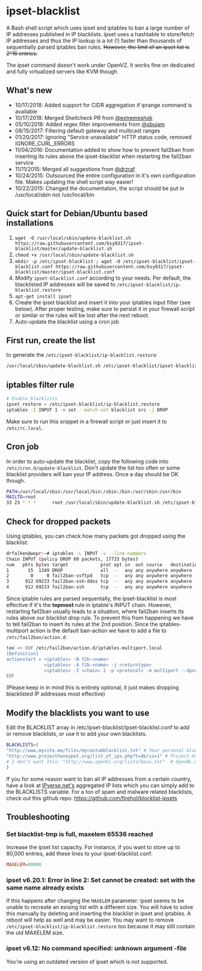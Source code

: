 # ipset-blacklist

A Bash shell script which uses ipset and iptables to ban a large number of IP addresses published in IP blacklists. ipset uses a hashtable to store/fetch IP addresses and thus the IP lookup is a lot (!) faster than thousands of sequentially parsed iptables ban rules. ~~However, the limit of an ipset list is 2^16 entries.~~

The ipset command doesn't work under OpenVZ. It works fine on dedicated and fully virtualized servers like KVM though.

## What's new

- 10/17/2018: Added support for CIDR aggregation if iprange command is available
- 10/17/2018: Merged Shellcheck PR from [@extremeshok](https://github.com/extremeshok)
- 05/10/2018: Added regex filter improvements from [@sbujam](https://github.com/sbujam)
- 08/15/2017: Filtering default gateway and multicast ranges
- 01/20/2017: Ignoring "Service unavailable" HTTP status code, removed IGNORE_CURL_ERRORS 
- 11/04/2016: Documentation added to show how to prevent fail2ban from inserting its rules above the ipset-blacklist when restarting the fail2ban service
- 11/11/2015: Merged all suggestions from [@drzraf](https://github.com/drzraf)
- 10/24/2015: Outsourced the entire configuration in it's own configuration file. Makes updating the shell script way easier!
- 10/22/2015: Changed the documentation, the script should be put in /usr/local/sbin not /usr/local/bin

## Quick start for Debian/Ubuntu based installations

1. `wget -O /usr/local/sbin/update-blacklist.sh https://raw.githubusercontent.com/bsy0317/ipset-blacklist/master/update-blacklist.sh`
2. `chmod +x /usr/local/sbin/update-blacklist.sh`
3. `mkdir -p /etc/ipset-blacklist ; wget -O /etc/ipset-blacklist/ipset-blacklist.conf https://raw.githubusercontent.com/bsy0317/ipset-blacklist/master/ipset-blacklist.conf`
4. Modify `ipset-blacklist.conf` according to your needs. Per default, the blacklisted IP addresses will be saved to `/etc/ipset-blacklist/ip-blacklist.restore`
5. `apt-get install ipset`
6. Create the ipset blacklist and insert it into your iptables input filter (see below). After proper testing, make sure to persist it in your firewall script or similar or the rules will be lost after the next reboot.
7. Auto-update the blacklist using a cron job

## First run, create the list

to generate the `/etc/ipset-blacklist/ip-blacklist.restore`:

```sh
/usr/local/sbin/update-blacklist.sh /etc/ipset-blacklist/ipset-blacklist.conf
```

## iptables filter rule

```sh
# Enable blacklists
ipset restore < /etc/ipset-blacklist/ip-blacklist.restore
iptables -I INPUT 1 -m set --match-set blacklist src -j DROP
```

Make sure to run this snippet in a firewall script or just insert it to `/etc/rc.local`.

## Cron job

In order to auto-update the blacklist, copy the following code into `/etc/cron.d/update-blacklist`. Don't update the list too often or some blacklist providers will ban your IP address. Once a day should be OK though.

```sh
PATH=/usr/local/sbin:/usr/local/bin:/sbin:/bin:/usr/sbin:/usr/bin
MAILTO=root
33 23 * * *      root /usr/local/sbin/update-blacklist.sh /etc/ipset-blacklist/ipset-blacklist.conf
```

## Check for dropped packets

Using iptables, you can check how many packets got dropped using the blacklist:

```sh
drfalken@wopr:~# iptables -L INPUT -v --line-numbers
Chain INPUT (policy DROP 60 packets, 17733 bytes)
num   pkts bytes target            prot opt in  out source   destination
1       15  1349 DROP              all  --  any any anywhere anywhere     match-set blacklist src
2        0     0 fail2ban-vsftpd   tcp  --  any any anywhere anywhere     multiport dports ftp,ftp-data,ftps,ftps-data
3      912 69233 fail2ban-ssh-ddos tcp  --  any any anywhere anywhere     multiport dports ssh
4      912 69233 fail2ban-ssh      tcp  --  any any anywhere anywhere     multiport dports ssh
```

Since iptable rules are parsed sequentally, the ipset-blacklist is most effective if it's the **topmost** rule in iptable's INPUT chain. However, restarting fail2ban usually leads to a situation, where fail2ban inserts its rules above our blacklist drop rule. To prevent this from happening we have to tell fail2ban to insert its rules at the 2nd position. Since the iptables-multiport action is the default ban-action we have to add a file to `/etc/fail2ban/action.d`:

```sh
tee << EOF /etc/fail2ban/action.d/iptables-multiport.local
[Definition]
actionstart = <iptables> -N f2b-<name>
              <iptables> -A f2b-<name> -j <returntype>
              <iptables> -I <chain> 2 -p <protocol> -m multiport --dports <port> -j f2b-<name>
EOF
```

(Please keep in in mind this is entirely optional, it just makes dropping blacklisted IP addresses most effective)

## Modify the blacklists you want to use

Edit the BLACKLIST array in /etc/ipset-blacklist/ipset-blacklist.conf to add or remove blacklists, or use it to add your own blacklists.

```sh
BLACKLISTS=(
"http://www.mysite.me/files/mycustomblacklist.txt" # Your personal blacklist
"http://www.projecthoneypot.org/list_of_ips.php?t=d&rss=1" # Project Honey Pot Directory of Dictionary Attacker IPs
# I don't want this: "http://www.openbl.org/lists/base.txt"  # OpenBL.org 30 day List
)
```

If you for some reason want to ban all IP addresses from a certain country, have a look at [IPverse.net's](http://ipverse.net/ipblocks/data/countries/) aggregated IP lists which you can simply add to the BLACKLISTS variable. For a ton of spam and malware related blacklists, check out this github repo: https://github.com/firehol/blocklist-ipsets

## Troubleshooting

### Set blacklist-tmp is full, maxelem 65536 reached

Increase the ipset list capacity. For instance, if you want to store up to 80,000 entries, add these lines to your ipset-blacklist.conf:  

```conf
MAXELEM=80000
```

### ipset v6.20.1: Error in line 2: Set cannot be created: set with the same name already exists

If this happens after changing the `MAXELEM` parameter: ipset seems to be unable to recreate an exising list with a different size. You will have to solve this manually by deleting and inserting the blacklist in ipset and iptables. A reboot will help as well and may be easier. You may want to remove `/etc/ipset-blacklist/ip-blacklist.restore` too because it may still contain the old MAXELEM size.

### ipset v6.12: No command specified: unknown argument -file

You're using an outdated version of ipset which is not supported.
